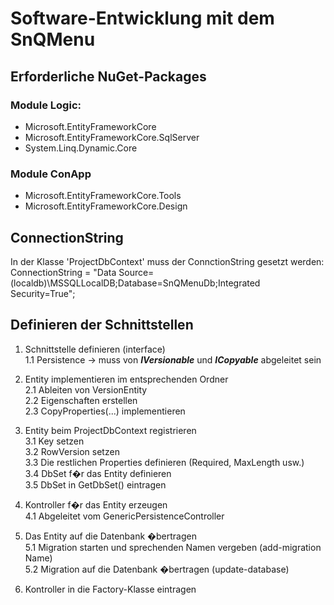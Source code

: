 ﻿# Software-Entwicklung mit dem SnQMenu 

## Erforderliche NuGet-Packages
### Module Logic:
* Microsoft.EntityFrameworkCore
* Microsoft.EntityFrameworkCore.SqlServer
* System.Linq.Dynamic.Core

### Module ConApp
* Microsoft.EntityFrameworkCore.Tools
* Microsoft.EntityFrameworkCore.Design

## ConnectionString
In der Klasse 'ProjectDbContext' muss der ConnctionString gesetzt werden:
ConnectionString = "Data Source=(localdb)\\MSSQLLocalDB;Database=SnQMenuDb;Integrated Security=True";

## Definieren der Schnittstellen
1. Schnittstelle definieren (interface)  
1.1 Persistence -> muss von ***IVersionable*** und ***ICopyable*** abgeleitet sein

2. Entity implementieren im entsprechenden Ordner  
2.1 Ableiten von VersionEntity  
2.2 Eigenschaften erstellen  
2.3 CopyProperties(...) implementieren

3. Entity beim ProjectDbContext registrieren  
3.1 Key setzen  
3.2 RowVersion setzen  
3.3 Die restlichen Properties definieren (Required, MaxLength usw.)  
3.4 DbSet f�r das Entity definieren  
3.5 DbSet in GetDbSet() eintragen  

4. Kontroller f�r das Entity erzeugen  
4.1 Abgeleitet vom GenericPersistenceController  

5. Das Entity auf die Datenbank �bertragen  
5.1 Migration starten und sprechenden Namen vergeben (add-migration Name)  
5.2 Migration auf die Datenbank �bertragen (update-database)  

6. Kontroller in die Factory-Klasse eintragen  
